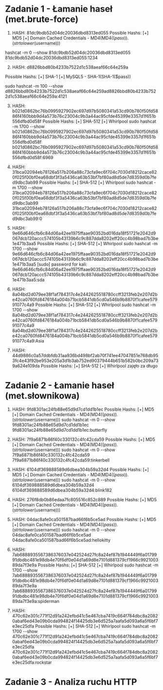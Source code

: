 
# Zadanie 1 - Łamanie haseł (met.brute-force)

1. HASH: 81dc9bdb52d04dc20036dbd8313ed055
Possible Hashs:
[+] MD5
[+] Domain Cached Credentials - MD4(MD4(($pass)).(strtolower($username)))

hashcat -m 0 --show 81dc9bdb52d04dc20036dbd8313ed055
81dc9bdb52d04dc20036dbd8313ed055:1234

2. HASH: d8826bbd80b4233b7522d1c538aeaf66c64e259a

Possible Hashs:
[+] SHA-1
[+] MySQL5 - SHA-1(SHA-1($pass))

sudo hashcat -m 100 --show d8826bbd80b4233b7522d1c538aeaf66c64e259ad8826bbd80b4233b7522d1c538aeaf66c64e259a:4121

3. HASH: b021d0862bc76b0995927902ec697d97b5080341a53cd90b780f50fd5886f4160bbb9d4a573b76c23004c9b3a44ac95cfde45399e3357d1f651b556dfbd0d58f
Possible Hashs:
[+] SHA-512
[+] Whirlpool
sudo hashcat -m 1700 --show b021d0862bc76b0995927902ec697d97b5080341a53cd90b780f50fd5886f4160bbb9d4a573b76c23004c9b3a44ac95cfde45399e3357d1f651b556dfbd0d58f
b021d0862bc76b0995927902ec697d97b5080341a53cd90b780f50fd5886f4160bbb9d4a573b76c23004c9b3a44ac95cfde45399e3357d1f651b556dfbd0d58f:6969


4. HASH: 31bca02094eb78126a517b206a88c73cfa9ec6f704c7030d18212cace820f025f00bf0ea68dbf3f3a5436ca63b53bf7bf80ad8d5de7d8359d0b7fed9dbc3ab99
Possible Hashs:
[+] SHA-512
[+] Whirlpool
sudo hashcat -m 1700 --show 31bca02094eb78126a517b206a88c73cfa9ec6f704c7030d18212cace820f025f00bf0ea68dbf3f3a5436ca63b53bf7bf80ad8d5de7d8359d0b7fed9dbc3ab99
31bca02094eb78126a517b206a88c73cfa9ec6f704c7030d18212cace820f025f00bf0ea68dbf3f3a5436ca63b53bf7bf80ad8d5de7d8359d0b7fed9dbc3ab99:0


5. HASH: 9e66d646cfb6c84d06a42ee1975ffaae90352bd016da18f51721e2042d9067dcb120accc574105b43139b6c9c887dda8202eff20cc4b98bad7b3be1e471b3aa5
Possible Hashs:
[+] SHA-512
[+] Whirlpool
sudo hashcat -m 1700 --show 9e66d646cfb6c84d06a42ee1975ffaae90352bd016da18f51721e2042d9067dcb120accc574105b43139b6c9c887dda8202eff20cc4b98bad7b3be1e471b3aa5
[sudo] password for kali: 
9e66d646cfb6c84d06a42ee1975ffaae90352bd016da18f51721e2042d9067dcb120accc574105b43139b6c9c887dda8202eff20cc4b98bad7b3be1e471b3aa5:sda

6. HASH: 8a04bd2d079ee38f1af784317c4e2442625518780ccff3213feb2e207d2be42ca0760fd8476184a004b71bcb5841db5cd0a546b9b8870f1cafee57991077c4a9
Possible Hashs:
[+] SHA-512
[+] Whirlpool
sudo hashcat -m 1700 --show 8a04bd2d079ee38f1af784317c4e2442625518780ccff3213feb2e207d2be42ca0760fd8476184a004b71bcb5841db5cd0a546b9b8870f1cafee57991077c4a9
8a04bd2d079ee38f1af784317c4e2442625518780ccff3213feb2e207d2be42ca0760fd8476184a004b71bcb5841db5cd0a546b9b8870f1cafee57991077c4a9:Asia


7. HASH: 44d9886c0a57ddbfdb31aa936bd498bf2ab70f741ee47047851e768db953fc4e43f92be953e205a3d1b3ab752ed90379444b651b582b0bc209a739a624e109da
Possible Hashs:
[+] SHA-512
[+] Whirlpool
zajęło za długo

# Zadanie 2 - Łamanie haseł (met.słownikowa)

1. HASH: 9fd8301ac24fb88e65d9d7cd1dd1b1ec
Possible Hashs:
[+] MD5
[+] Domain Cached Credentials - MD4(MD4(($pass)).(strtolower($username)))
sudo hashcat -m 0 --show 9fd8301ac24fb88e65d9d7cd1dd1b1ec 
9fd8301ac24fb88e65d9d7cd1dd1b1ec:butterfly


2. HASH: 7f9a6871b86f40c330132c4fc42cda59
Possible Hashs:
[+] MD5
[+] Domain Cached Credentials - MD4(MD4(($pass)).(strtolower($username)))
sudo hashcat -m 0 --show 7f9a6871b86f40c330132c4fc42cda59
7f9a6871b86f40c330132c4fc42cda59:tinkerbell


3. HASH: 6104df369888589d6dbea304b59a32d4
Possible Hashs:
[+] MD5
[+] Domain Cached Credentials - MD4(MD4(($pass)).(strtolower($username)))
sudo hashcat -m 0 --show 6104df369888589d6dbea304b59a32d4
6104df369888589d6dbea304b59a32d4:blink182

4. HASH: 276f8db0b86edaa7fc805516c852c889
Possible Hashs:
[+] MD5
[+] Domain Cached Credentials - MD4(MD4(($pass)).(strtolower($username)))

5. HASH: 04dac8afe0ca501587bad66f6b5ce5ad
Possible Hashs:
[+] MD5
[+] Domain Cached Credentials - MD4(MD4(($pass)).(strtolower($username)))
sudo hashcat -m 0 --show 04dac8afe0ca501587bad66f6b5ce5ad
04dac8afe0ca501587bad66f6b5ce5ad:hellokitty

6. HASH: 7ab6888935567386376037e042524d27fc8a24ef87b1944449f6a0179991dbdbc481e98db4e70f6df0e04d1a69d8e7101d881379cf1966c992100389da7f3e9a
Possible Hashs:
[+] SHA-512
[+] Whirlpool
sudo hashcat -m 1700 --show 7ab6888935567386376037e042524d27fc8a24ef87b1944449f6a0179991dbdbc481e98db4e70f6df0e04d1a69d8e7101d881379cf1966c992100389da7f3e9a
7ab6888935567386376037e042524d27fc8a24ef87b1944449f6a0179991dbdbc481e98db4e70f6df0e04d1a69d8e7101d881379cf1966c992100389da7f3e9a:spiderman

7. HASH: 470c62e301c771f12d91a242efbd41c5e467cba7419c664f784dbc8a20820abaf6ed43e09b0cda994824f14425db3e6d525a7aafa5d093a6a5f6bf7e3ec25dfa
Possible Hashs:
[+] SHA-512
[+] Whirlpool
sudo hashcat -m 1700 --show 470c62e301c771f12d91a242efbd41c5e467cba7419c664f784dbc8a20820abaf6ed43e09b0cda994824f14425db3e6d525a7aafa5d093a6a5f6bf7e3ec25dfa
470c62e301c771f12d91a242efbd41c5e467cba7419c664f784dbc8a20820abaf6ed43e09b0cda994824f14425db3e6d525a7aafa5d093a6a5f6bf7e3ec25dfa:rockstar



# Zadanie 3 - Analiza ruchu HTTP




